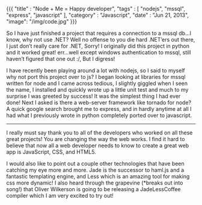 {{{
  "title" : "Node + Me = Happy developer",
  "tags"  : [ "nodejs", "mssql", "express", "javascript" ],
  "category" : "Javascript",
  "date" : "Jun 21, 2013",
  "image": "/img/code.jpg"
}}}

So I have just finished a project that requires a connection to a mssql db…I know, why not use .NET? Well no offense to you die hard .NET’ers out there, I just don’t really care for .NET, Sorry!  I originally did this project in python and it worked great! err…well except windows authentication to mssql, still haven’t figured that one out :/, But I digress!

I have recently been playing around a lot with nodejs, so I said to myself why not port this project over to js? I began looking at libraries for mssql written for node and I came across tedious, I slightly giggled when I seen the name, I installed and quickly wrote up a little unit test and much to my surprise I was greeted by success! It was the simplest thing I had ever done! Next I asked is there a web-server framework like tornado for node? A quick google search brought me to express, and in hardly anytime at all I had what I previously wrote in python completely ported over to javascript.
<!--more-->
<hr/>

I really must say thank you to all of the developers who worked on all these great projects! You are changing the way the web works. I find it hard to believe that now all a web developer needs to know to create a great web app is JavaScript, CSS, and HTML5.

I would also like to point out a couple other technologies that have been catching my eye more and more. Jade is the successor to haml.js and a fantastic templating engine, and Less which is an amazing tool for making css more dynamic! I also heard through the grapevine (*breaks out into song!) that Oliver Wilkerson is going to be releasing a JadeLessCoffee compiler which I am very excited to try out! 
